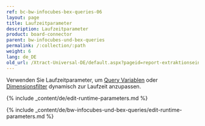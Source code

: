 ```yaml
---
ref: bc-bw-infocubes-bex-queries-06
layout: page
title: Laufzeitparameter
description: Laufzeitparameter
product: board-connector
parent: bw-infocubes-und-bex-queries
permalink: /:collection/:path
weight: 6
lang: de_DE
old_url: /Xtract-Universal-DE/default.aspx?pageid=report-extraktionseinstellungen
---
```


Verwenden Sie Laufzeitparameter, um [Query Variablen](./variablen) oder [Dimensionsfilter](./eine-bw-cube-quelle-definieren#einstellen-eines-dimensionsfilters) dynamisch zur Laufzeit anzupassen.


{% include _content/de/edit-runtime-parameters.md %}

{% include _content/de/bw-infocubes-und-bex-queries/edit-runtime-parameters.md %}
